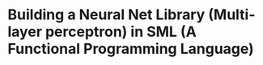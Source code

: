 # Building a Neural Net Library (Multi-layer perceptron) in SML (A Functional Programming Language)
